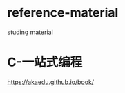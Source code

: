 # reference-material
studing material 

# C-一站式编程

  <a href="https://akaedu.github.io/book/">https://akaedu.github.io/book/</a>
